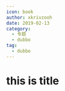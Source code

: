 ```yaml
---
icon: book
author: xkrivzooh
date: 2019-02-13
category:
  - 专题
  - dubbo
tag:
  - dubbo
---
```


# this is title
